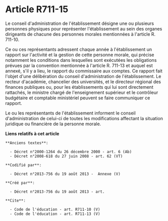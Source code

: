 # Article R711-15

Le conseil d'administration de l'établissement désigne une ou plusieurs personnes physiques pour représenter l'établissement
au sein des organes dirigeants de chacune des personnes morales mentionnées à l'article R. 711-10. 

Ce ou ces représentants adressent chaque année à l'établissement un rapport sur l'activité et la gestion de cette personne
morale, qui précise notamment les conditions dans lesquelles sont exécutées les obligations prévues par la convention
mentionnée à l'article R. 711-13 et auquel est annexé, s'il y a lieu, le rapport du commissaire aux comptes. Ce rapport fait
l'objet d'une délibération du conseil d'administration de l'établissement. Le recteur d'académie, chancelier des universités,
et le directeur régional des finances publiques ou, pour les établissements qui lui sont directement rattachés, le ministre
chargé de l'enseignement supérieur et le contrôleur budgétaire et comptable ministériel peuvent se faire communiquer ce
rapport. 

Le ou les représentants de l'établissement informent le conseil d'administration de celui-ci de toutes les modifications
affectant la situation juridique ou financière de la personne morale.

**Liens relatifs à cet article**

	**Anciens textes**:

	  - Décret n°2000-1264 du 26 décembre 2000 - art. 6 (Ab)
	  - Décret n°2008-618 du 27 juin 2008 - art. 62 (VT)

	**Codifié par**:

	  - Décret n°2013-756 du 19 août 2013 -  Annexe (V)

	**Créé par**:

	  - Décret n°2013-756 du 19 août 2013 - art.

	**Cite**:

	  - Code de l'éducation - art. R711-10 (V)
	  - Code de l'éducation - art. R711-13 (V)
